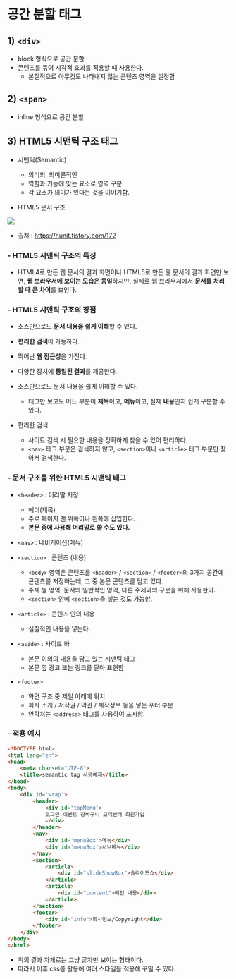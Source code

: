 # 공간 분할 태그

## 1) `<div>`

* block 형식으로 공간 분할
* 콘텐츠를 묶어 시각적 효과를 적용할 때 사용한다.
  * 본질적으로 아무것도 나타내지 않는 콘텐츠 영역을 설정함



## 2) `<span>`

* inline 형식으로 공간 분할



## 3) HTML5 시맨틱 구조 태그

* 시맨틱(Semantic)
  * 의미의, 의미론적인
  * 역할과 기능에 맞는 요소로 영역 구분
  * 각 요소가 의미가 있다는 것을 이야기함.

* HTML5 문서 구조

![](https://img1.daumcdn.net/thumb/R720x0.q80/?scode=mtistory2&fname=http%3A%2F%2Fcfile24.uf.tistory.com%2Fimage%2F2259F94D5651731A0FAB3C)

* 출처 : https://hunit.tistory.com/172

### - HTML5 시맨틱 구조의 특징

* HTML4로 만든 웹 문서의 결과 화면이나 HTML5로 만든 웬 문서의 결과 화면만 보면, **웹 브라우저에  보이는 모습은 동일**하지만, 실제로 웹 브라우저에서 **문서를 처리할 때 큰 차이**를 보인다.



### - HTML5 시맨틱 구조의 장점

* 소스만으로도 **문서 내용을 쉽게 이해**할 수 있다.
* **편리한 검색**이 가능하다.
* 뛰어난 **웹 접근성**을 가진다.
* 다양한 장치에 **통일된 결과**를 제공한다.

* 소스만으로도 문서 내용을 쉽게 이해할 수 있다.
  * 태그만 보고도 어느 부분이 **제목**이고, **메뉴**이고, 실제 **내용**인지 쉽게 구분할 수 있다.

* 편리한 검색
  * 사이트 검색 시 필요한 내용을 정확하게 찾을 수 있어 편리하다.
  * `<nav>` 태그 부분은 검색하지 않고, `<section>`이나 `<article>` 태그 부분만 찾아서 검색한다.



### - 문서 구조를 위한 HTML5 시맨틱 태그

* `<header>` : 머리말 지정
  * 헤더(제목)
  * 주로 페이지 맨 위쪽이나 왼쪽에 삽입한다.
  * **본문 중에 사용해 머리말로 쓸 수도 있다.**
* `<nav>` : 네비게이션(메뉴)
* `<section>` : 콘텐츠 (내용)
  * `<body>` 영역은 콘텐츠를 `<header>` / `<section>` / `<footer>`의 3가지 공간에 콘텐츠를 저장하는데, 그 중 본문 콘텐츠를 담고 있다.
  * 주제 별 영역, 문서의 일반적인 영역, 다른 주제와의 구분을 위해 사용한다.
  * `<section>` 안에 `<section>`을 넣는 것도 가능함.
* `<article>` : 콘텐츠 안의 내용
  * 실질적인 내용을 넣는다.
* `<aside>` : 사이드 바
  * 본문 이외의 내용을 담고 있는 시맨틱 태그
  * 본문 옆 광고 또는 링크를 달아 표현함

* `<footer>` 
  * 화면 구조 중 제일 아래에 위치
  * 회사 소개 / 저작권 / 약관 / 제작정보 등을 넣는 푸터 부분
  * 연락처는 `<address>` 태그를 사용하여 표시함.



### - 적용 예시

```html
<!DOCTYPE html>
<html lang="en">
<head>
    <meta charset="UTF-8">
    <title>semantic tag 사용예제</title>
</head>
<body>
    <div id='wrap'>
        <header>
        	<div id='topMenu'>
            로그인 이벤트 장바구니 고객센터 회원가입
            </div>
        </header>
        <nav>
            <div id='menuBox'>메뉴</div>
            <div id='menuBox'>서브메뉴</div>
        </nav>
        <section>
            <article>
                <div id="slideShowBox">슬라이드쇼</div>
            </article>
            <article>
                <div id="content">메인 내용</div>
            </article>
        </section>
        <footer>
            <div id="info">회사정보/Copyright</div>
        </footer>
    </div>
</body>
</html>
```

* 위의 결과 자체로는 그냥 글자만 보이는 형태이다.
* 따라서 이후 css를 활용해 여러 스타일을 적용해 꾸밀 수 있다.